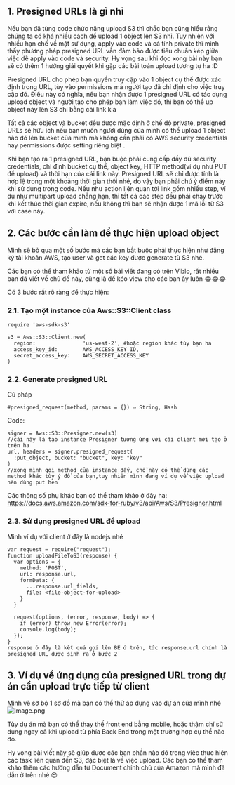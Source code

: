 ## 1. Presigned URLs là gì nhỉ
Nếu bạn đã từng code chức năng upload S3 thì chắc bạn cũng hiểu rằng chúng ta có khá nhiều cách để upload 1 object lên S3 nhỉ. 
Tuy nhiên với nhiều hạn chế về mặt sử dụng, apply vào code và cả tính private thì mình thấy phương pháp presigned URL vẫn đảm bảo được tiêu chuẩn kép giữa việc dễ apply vào code và security. Hy vọng sau khi đọc xong bài này bạn sẽ có thêm 1 hướng giải quyết khi gặp các bài toán upload tương tự ha :D

Presigned URL cho phép bạn quyền truy cập vào 1 object cụ thể được xác định trong URL, tùy vào permissions mà người tạo đã chỉ định cho việc truy cập đó. 
Điều này có nghĩa, nếu bạn nhận được 1 presigned URL có tác dụng upload object và người tạo cho phép bạn làm việc đó, thì bạn có thể up object này lên S3 chỉ bằng cái link kia

Tất cả các object và bucket đều được mặc định ở chế độ private, presigned URLs sẽ hữu ích nếu bạn muốn người dùng của mình có thể upload 1 object nào đó lên bucket của mình mà không cần phải có AWS security credentials hay permissions được setting riêng biệt .

Khi bạn tạo ra 1 presigned URL, bạn buộc phải cung cấp đầy đủ security credentials, chỉ định bucket cụ thể, object key, HTTP method(ví dụ như PUT để upload) và thời hạn của cái link này. Presigned URL sẽ chỉ được tính là hợp lệ trong một khoảng thời gian thôi nhé, do vậy bạn phải chú ý điểm này khi sử dụng trong code. 
Nếu như action liên quan tới link gồm nhiều step, ví dụ như multipart upload chẳng hạn, thì tất cả các step đều phải chạy trước khi kết thúc thời gian expire, nếu không thì bạn sẽ nhận được 1 mã lỗi từ S3 với case này.

## 2. Các bước cần làm để thực hiện upload object 
Mình sẽ bỏ qua một số bước mà các bạn bắt buộc phải thực hiện như đăng ký tài khoản AWS, tạo user và get các key được generate từ S3 nhé.

Các bạn có thể tham khảo từ một số bài viết đang có trên Viblo, rất nhiều bạn đã viết về chủ đề này, cũng là để kéo view cho các bạn ấy luôn :joy::joy::joy:

Có 3 bước rất rõ ràng để thực hiện:

### 2.1. Tạo một instance của Aws::S3::Client class
```
require 'aws-sdk-s3'

s3 = Aws::S3::Client.new(
  region:               'us-west-2', #hoặc region khác tùy bạn ha
  access_key_id:        AWS_ACCESS_KEY_ID,
  secret_access_key:    AWS_SECRET_ACCESS_KEY
)
```
### 2.2. Generate presigned URL 
Cú pháp 
```
#presigned_request(method, params = {}) ⇒ String, Hash
```
Code:
```
signer = Aws::S3::Presigner.new(s3)
//cái này là tạo instance Presigner tương ứng với cái client mới tạo ở trên ha
url, headers = signer.presigned_request(
  :put_object, bucket: "bucket", key: "key"
)
//xong mình gọi method của instance đấy, chỗ này có thể dùng các method khác tùy ý đồ của bạn,tuy nhiên mình đang ví dụ về việc upload nên dùng put hen
```
Các thông số phụ khác bạn có thể tham khảo ở đây ha: https://docs.aws.amazon.com/sdk-for-ruby/v3/api/Aws/S3/Presigner.html


### 2.3. Sử dụng presigned URL để upload
Mình ví dụ với client ở đây là nodejs nhé
```
var request = require("request");
function uploadFileToS3(response) {
  var options = {
    method: 'POST',
    url: response.url,
    formData: {
      ...response.url_fields,
      file: <file-object-for-upload>
    }
  }

  request(options, (error, response, body) => {
    if (error) throw new Error(error);
    console.log(body);
  });
}
response ở đây là kết quả gọi lên BE ở trên, tức response.url chính là presigned URL được sinh ra ở bước 2
```
## 3. Ví dụ về ứng dụng của presigned URL trong dự án cần upload trực tiếp từ client

Mình vẽ sơ bộ 1 sơ đồ mà bạn có thể thử áp dụng vào dự án của mình nhé
![image.png](https://images.viblo.asia/7fc34664-91ae-42a0-86a5-7cdb9ad3a92f.png)

Tùy dự án mà bạn có thể thay thế front end bằng mobile, hoặc thậm chí sử dụng ngay cả khi upload từ phía Back End trong một trường hợp cụ thể nào đó.

Hy vọng bài viết này sẽ giúp được các bạn phần nào đó trong việc thực hiện các task liên quan đến S3, đặc biệt là về việc upload.
Các bạn có thể tham khảo thêm các hướng dẫn từ Document chính chủ của Amazon mà mình đã dẫn ở trên nhé :sunglasses: